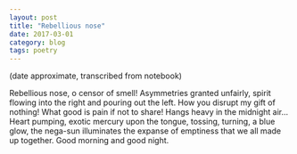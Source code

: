 ```yaml
---
layout: post
title: "Rebellious nose"
date: 2017-03-01
category: blog
tags: poetry
---
```


(date approximate, transcribed from notebook)

Rebellious nose,
o censor of smell!
Asymmetries granted unfairly,
spirit flowing into the right
and pouring out the left.
How you disrupt my gift of nothing!
What good is pain
if not to share!
Hangs heavy in the midnight air...
Heart pumping,
exotic mercury upon the tongue,
tossing, turning,
a blue glow, the nega-sun
illuminates the expanse
of emptiness
that we all made up
together.
Good morning and good night.
